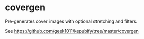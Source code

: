# covergen
Pre-generates cover images with optional stretching and filters.

See https://github.com/geek1011/kepubify/tree/master/covergen